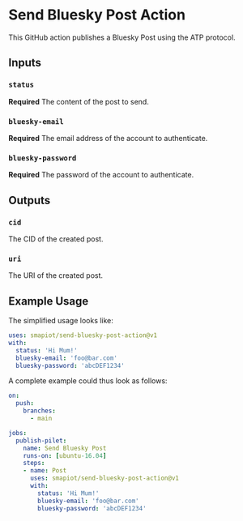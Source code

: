 # Send Bluesky Post Action

This GitHub action publishes a Bluesky Post using the ATP protocol.

## Inputs

### `status`

**Required** The content of the post to send.

### `bluesky-email`

**Required** The email address of the account to authenticate.

### `bluesky-password`

**Required** The password of the account to authenticate.

## Outputs

### `cid`

The CID of the created post.

### `uri`

The URI of the created post.

## Example Usage

The simplified usage looks like:

```yaml
uses: smapiot/send-bluesky-post-action@v1
with:
  status: 'Hi Mum!'
  bluesky-email: 'foo@bar.com'
  bluesky-password: 'abcDEF1234'
```

A complete example could thus look as follows:

```yaml
on:
  push:
    branches:
      - main

jobs:
  publish-pilet:
    name: Send Bluesky Post
    runs-on: [ubuntu-16.04]
    steps:
    - name: Post
      uses: smapiot/send-bluesky-post-action@v1
      with:
        status: 'Hi Mum!'
        bluesky-email: 'foo@bar.com'
        bluesky-password: 'abcDEF1234'
```
